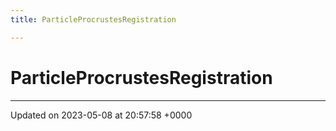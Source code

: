 ```yaml
---
title: ParticleProcrustesRegistration

---
```


# ParticleProcrustesRegistration





-------------------------------

Updated on 2023-05-08 at 20:57:58 +0000